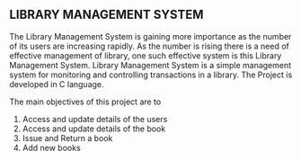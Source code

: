 ## LIBRARY MANAGEMENT SYSTEM

The Library Management System is gaining more importance as the number of its users are increasing rapidly. 
As the number is rising there is a need of effective management of library, one such effective system is this Library Management System.
Library Management System is a simple management system for monitoring and controlling transactions in a library. The Project is developed in C language. 

The main objectives of this project are to
1. Access and update details of the users
2. Access and update details of the book
3. Issue and Return a book
4. Add new books
